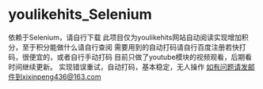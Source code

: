 # youlikehits_Selenium
依赖于Selenium，请自行下载
此项目仅为youlikehits网站自动阅读实现增加积分，至于积分能做什么请自行查阅
需要用到的自动打码请自行百度注册若快打码，很便宜的，或者自行手动打码
目前只做了youtube模块的视频观看，后期看时间继续更新。
实现错误重试，自动打码，基本稳定，无人操作 如有问题请发邮件到xixinpeng436@163.com
